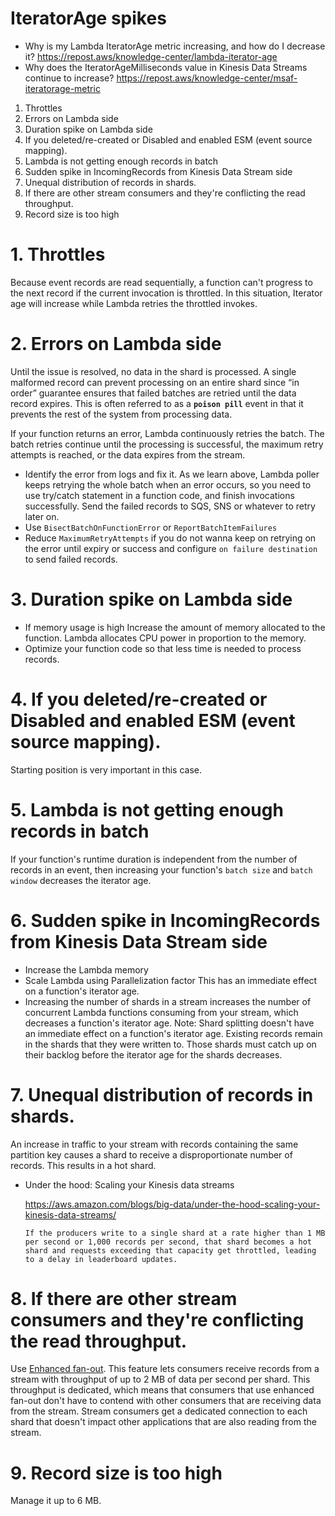 # IteratorAge spikes

- Why is my Lambda IteratorAge metric increasing, and how do I decrease it?
  https://repost.aws/knowledge-center/lambda-iterator-age
- Why does the IteratorAgeMilliseconds value in Kinesis Data Streams continue to increase?
  https://repost.aws/knowledge-center/msaf-iteratorage-metric

1. Throttles
2. Errors on Lambda side
3. Duration spike on Lambda side
4. If you deleted/re-created or Disabled and enabled ESM (event source mapping).
5. Lambda is not getting enough records in batch
6. Sudden spike in IncomingRecords from Kinesis Data Stream side
7. Unequal distribution of records in shards.
8. If there are other stream consumers and they're conflicting the read throughput.
9. Record size is too high

# 1. Throttles

Because event records are read sequentially, a function can't progress to the next record if the current invocation is throttled. In this situation, Iterator age will increase while Lambda retries the throttled invokes.

# 2. Errors on Lambda side

Until the issue is resolved, no data in the shard is processed. A single malformed record can prevent processing on an entire shard since “in order” guarantee ensures that failed batches are retried until the data record expires. This is often referred to as a **`poison pill`** event in that it prevents the rest of the system from processing data.

If your function returns an error, Lambda continuously retries the batch. The batch retries continue until the processing is successful, the maximum retry attempts is reached, or the data expires from the stream.

- Identify the error from logs and fix it.
  As we learn above, Lambda poller keeps retrying the whole batch when an error occurs, so you need to use try/catch statement in a function code, and finish invocations successfully. Send the failed records to SQS, SNS or whatever to retry later on.
- Use `BisectBatchOnFunctionError` or `ReportBatchItemFailures`
- Reduce `MaximumRetryAttempts` if you do not wanna keep on retrying on the error until expiry or success and configure `on failure destination` to send failed records.

# 3. Duration spike on Lambda side

- If memory usage is high
  Increase the amount of memory allocated to the function. Lambda allocates CPU power in proportion to the memory.
- Optimize your function code so that less time is needed to process records.

# 4. If you deleted/re-created or Disabled and enabled ESM (event source mapping).

Starting position is very important in this case.

# 5. Lambda is not getting enough records in batch

If your function's runtime duration is independent from the number of records in an event, then increasing your function's `batch size` and `batch window` decreases the iterator age.

# 6. Sudden spike in IncomingRecords from Kinesis Data Stream side

- Increase the Lambda memory
- Scale Lambda using Parallelization factor
  This has an immediate effect on a function's iterator age.
- Increasing the number of shards in a stream increases the number of concurrent Lambda functions consuming from your stream, which decreases a function's iterator age.
  Note: Shard splitting doesn't have an immediate effect on a function's iterator age. Existing records remain in the shards that they were written to. Those shards must catch up on their backlog before the iterator age for the shards decreases.

# 7. Unequal distribution of records in shards.

An increase in traffic to your stream with records containing the same partition key causes a shard to receive a disproportionate number of records. This results in a hot shard.

- Under the hood: Scaling your Kinesis data streams

  https://aws.amazon.com/blogs/big-data/under-the-hood-scaling-your-kinesis-data-streams/

  ```
  If the producers write to a single shard at a rate higher than 1 MB per second or 1,000 records per second, that shard becomes a hot shard and requests exceeding that capacity get throttled, leading to a delay in leaderboard updates.
  ```

# 8. If there are other stream consumers and they're conflicting the read throughput.

Use [Enhanced fan-out](https://docs.aws.amazon.com/streams/latest/dev/enhanced-consumers.html).
This feature lets consumers receive records from a stream with throughput of up to 2 MB of data per second per shard. This throughput is dedicated, which means that consumers that use enhanced fan-out don't have to contend with other consumers that are receiving data from the stream.
Stream consumers get a dedicated connection to each shard that doesn't impact other applications that are also reading from the stream.

# 9. Record size is too high

Manage it up to 6 MB.
